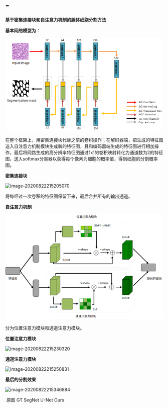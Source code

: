 # -
**基于密集连接块和自注意力机制的腺体细胞分割方法**



**基本网络模型为**：



![基于密集连接块和自注意力机制的改进U-Net模型](https://github.com/BaoqiZhao/Dense-connective-blocks-and-self-attention-mechanism-based-glandular-cell-seg-mentation/blob/master/images/%E5%9F%BA%E4%BA%8E%E5%AF%86%E9%9B%86%E8%BF%9E%E6%8E%A5%E5%9D%97%E5%92%8C%E8%87%AA%E6%B3%A8%E6%84%8F%E5%8A%9B%E6%9C%BA%E5%88%B6%E7%9A%84%E6%94%B9%E8%BF%9BU-Net%E6%A8%A1%E5%9E%8B.png)

在整个框架上，用密集连接块代替之前的卷积操作；在解码器端，把生成的特征图送入自注意力机制模块生成新的特征图，且和编码器端生成的特征图进行相加操作，最后将网路生成的高分辨率特征图通过1x1的卷积映射转化为通道数为2的特征图，送入softmax分类器以获得每个像素为细胞的概率值，得到细胞的分割概率图。



**密集连接块**

![image-20200822215205070](C:\Users\Mosu\AppData\Roaming\Typora\typora-user-images\image-20200822215205070.png)

将每经过一次卷积的特征图保留下来，最后合并所有的输出通道。



**自注意力机制**

![融合位置注意力模块和通道注意力模块](https://github.com/BaoqiZhao/Dense-connective-blocks-and-self-attention-mechanism-based-glandular-cell-seg-mentation/blob/master/images/%E8%9E%8D%E5%90%88%E4%BD%8D%E7%BD%AE%E6%B3%A8%E6%84%8F%E5%8A%9B%E6%A8%A1%E5%9D%97%E5%92%8C%E9%80%9A%E9%81%93%E6%B3%A8%E6%84%8F%E5%8A%9B%E6%A8%A1%E5%9D%97.png)

分为位置注意力模块和通道注意力模块。

**位置注意力模块**

![image-20200822215230320](C:\Users\Mosu\AppData\Roaming\Typora\typora-user-images\image-20200822215230320.png)

**通道注意力模块**

![image-20200822215250831](C:\Users\Mosu\AppData\Roaming\Typora\typora-user-images\image-20200822215250831.png)





**最后的分割效果**

![image-20200822215346884](C:\Users\Mosu\AppData\Roaming\Typora\typora-user-images\image-20200822215346884.png)

​						原图							GT						SegNet					 U-Net					 Ours
